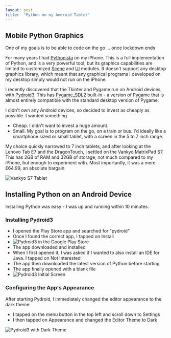 ```yaml
---
layout: post
title:  "Python on my Android Tablet"
---
```


## Mobile Python Graphics ##

One of my goals is to be able to code on the go ... once lockdown ends

For many years I had [Pythonista](http://omz-software.com/pythonista/) on my iPhone. This is a full implementation of Python, and is a very powerful tool, but its graphics capabilities are limited to customized [Scene](http://omz-software.com/pythonista/docs/ios/scene.html) and [UI](http://omz-software.com/pythonista/docs/ios/ui.html) modules. It doesn't support any desktop graphics library, which meant that any graphical programs I developed on my desktop simply would not run on the iPhone.

I recently discovered that the Tkinter and Pygame run on Android devices, with [Pydroid3](https://play.google.com/store/apps/details?id=ru.iiec.pydroid3&hl=en_GB). This has [Pygame_SDL2](https://pygame-sdl2.readthedocs.io/en/latest/) built-in - a version of Pygame that is almost entirely compatible with the standard desktop version of Pygame.

I didn't own any Android devices, so decided to invest as cheaply as possible.  I wanted something

- Cheap. I didn't want to invest a huge amount.
- Small. My goal is to program on the go, on a train or bus. I'd ideally like a smartphone sized or small tablet, with a screen in the 5 to 7 inch range.

My choice quickly narrowed to 7 inch tablets, and after looking at the Lenovo Tab E7 and the DragonTouch, I settled on the Vankyo MatrixPad S7. This has 2GB of RAM and 32GB of storage, not much compared to my iPhone, but enough to experiment with. Most importantly, it was a mere £64.99, an absolute bargain.

![Vankyo S7 Tablet](../../../assets/Vankyo_S7_Tablet.jpg)

## Installing Python on an Android Device ##

Installing Python was easy - I was up and running within 10 minutes.

### Installing Pydroid3

- I opened the Play Store app and searched for "pydroid"
- Once I found the correct app, I tapped on Install
- ![Pydroid3 in the Google Play Store](../../../assets/Pydroid3_Install_Step_1.png)
- The app downloaded and installed
- When I first opened it, I was asked if I wanted to also install an IDE for Java. I tapped on Not Interested
- The app then downloaded the latest version of Python before starting
- The app finally opened with a blank file
- ![Pydroid3 Initial Screen](../../../assets/Pydroid3_Install_Step_2.png)

### Configuring the App's Appearance

After starting Pydroid, I immediately changed the editor appearance to the dark theme:

- I tapped on the menu button in the top left and scroll down to Settings
- I then tapped on Appearance and changed the Editor Theme to Dark

![Pydroid3 with Dark Theme](../../../assets/Pydroid3_Install_Step_3.png)

